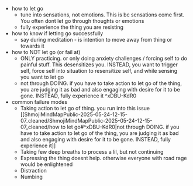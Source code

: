   * how to let go
    * tune into sensations, not emotions. This is bc sensations come first. You often dont let go through thoughts or emotions
    * fully experience the thing you are resisting 
  * how to know if letting go successfully
    * say during meditation - is intention to move away from thing or towards it
  * how to NOT let go (or fail at)
    * ONLY practicing. or only doing anxiety challenges / forcing self to do painful stuff. This desensitizes you. INSTEAD, you want to trigger self, force self into situation to resensitize self, and while sensing you want to let go
    * not through DOING. if you have to take action to let go of the thing, you are judging it as bad and also engaging with desire for it to be gone. INSTEAD, fully experience it ^xDBU-KdR0
  * common failure modes
    * Taking action to let go of thing. you run into this issue [[ShmojiMindMapPublic-2025-05-24-12-15-07_cleaned/ShmojiMindMapPublic-2025-05-24-12-15-07_cleaned/how to let go#^xDBU-KdR0|not through DOING. if you have to take action to let go of the thing, you are judging it as bad and also engaging with desire for it to be gone. INSTEAD, fully experience it]]
    * Taking few deep breaths to process a lil, but not continuing
    * Expressing the thing doesnt help. otherwise everyone with road rage would be enlightened
    * Distraction
    * Numbing